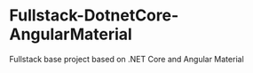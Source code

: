 # Fullstack-DotnetCore-AngularMaterial
Fullstack base project based on .NET Core and Angular Material
